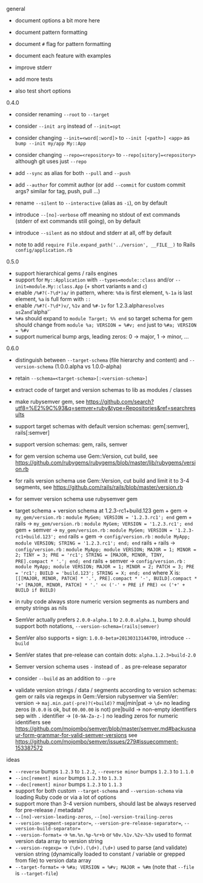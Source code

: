 general

- document options a bit more here
- document pattern formatting
- document `#` flag for pattern formatting
- document each feature with examples

- improve stderr
- add more tests
- also test short options

0.4.0

- consider renaming `--root` to `--target`
- consider `--init arg` instead of `--init=opt`
- consider changing `--init=<word[:word]>` to `--init [<path>] <app>` as `bump --init my/app My::App` 
- consider changing `--repo=<repository>` to `--repo[sitory]=<repository>` although git uses just `--repo`

- add `--sync` as alias for both `--pull` and `--push`
- add `--author` for commit author (or add `--commit` for custom commit args? similar for tag, push, pull ...)

- rename `--silent` to `--interactive` (alias as `-i`), on by default
- introduce `--[no]-verbose` off meaning no stdout of ext commands (stderr of ext commands still going), on by default
- introduce `--silent` as no stdout and stderr at all, off by default

- note to add `require File.expand_path('../version', __FILE__)` to Rails `config/application.rb`

0.5.0

- support hierarchical gems / rails engines
- support for `My::Application` with `--types=module::class` and/or `--init=module.My::class.App` (+ short variants `m` and `c`)
- enable `/%#?(-?\d*)a/` in pattern, where: `%0a` is first element, `%-1a` is last element, `%a` is full form with `::`
- enable `/%#?(-?\d*)v/`, `%1v` and `%#-1v` for 1.2.3.alpha` resolves as `2` and `'alpha'` 
- `%#a` should expand to `module Target; %% end` so target schema for gem should change from `module %a; VERSION = %#v; end` just to `%#a; VERSION = %#v`
- support numerical bump args, leading zeros: 0 -> major, 1 -> minor, ...

0.6.0

- distinguish between `--target-schema` (file hierarchy and content) and `--version-schema` (1.0.0.alpha vs 1.0.0-alpha)
- retain `--schema=<target-schema>[:<version-schema>]`
- extract code of target and version schemas to lib as modules / classes
- make rubysemver gem, see https://github.com/search?utf8=%E2%9C%93&q=semver+ruby&type=Repositories&ref=searchresults

- support target schemas with default version schemas: gem[:semver], rails[:semver]
- support version schemas: gem, rails, semver

- for gem version schema use Gem::Version, cut build, see https://github.com/rubygems/rubygems/blob/master/lib/rubygems/version.rb
- for rails version schema use Gem::Version, cut build and limit it to 3-4 segments, see https://github.com/rails/rails/blob/master/version.rb
- for semver version schema use rubysemver gem

- target schema + version schema at 1.2.3-rc1+build.123
  gem   + gem    -> `my_gem/version.rb` : `module MyGem; VERSION = '1.2.3.rc1'; end`
  gem   + rails  -> `my_gem/version.rb` : `module MyGem; VERSION = '1.2.3.rc1'; end`
  gem   + semver -> `my_gem/version.rb` : `module MyGem; VERSION = '1.2.3-rc1+build.123'; end`
  rails + gem    -> `config/version.rb` : `module MyApp; module VERSION; STRING = '1.2.3.rc1'; end; end`
  rails + rails  -> `config/version.rb` : `module MyApp; module VERSION; MAJOR = 1; MINOR = 2; TINY = 3; PRE = 'rc1'; STRING = [MAJOR, MINOR, TINY, PRE].compact * '.'; end; end`
  rails + semver -> `config/version.rb` : `module MyApp; module VERSION; MAJOR = 1; MINOR = 2; PATCH = 3; PRE = 'rc1'; BUILD = 'build.123'; STRING = X; end; end`
    where X is: `[[[MAJOR, MINOR, PATCH] * '.', PRE].compact * '-', BUILD].compact * '+'`
                `[MAJOR, MINOR, PATCH] * '.' << ('-' + PRE if PRE) << ('+' + BUILD if BUILD)`

- in ruby code always store numeric version segments as numbers and empty strings as nils 

- SemVer actually prefers `2.0.0-alpha.1` to `2.0.0.alpha.1`, bump should support both notations, `--version-schema=(rails|semver)`
- SemVer also supports `+` sign: `1.0.0-beta+20130313144700`, introduce `--build`
- SemVer states that pre-release can contain dots: `alpha.1.2.3+build-2.0`
- Semver version schema uses `-` instead of `.` as pre-release separator

- consider `--build` as an addition to `--pre`
- validate version strings / data / segments according to version schemas:
  gem or rails via regexps in Gem::Version
  rubysemver via SemVer:
    version -> `maj.min.pat(-pre)?(+build)?`
    maj|min|pat -> `\d+` no leading zeros (`0.0.0` is ok, but `00.00.00` is not)
    pre|build -> non-empty identifiers sep with `.`
    identifier -> `[0-9A-Za-z-]` no leading zeros for numeric identifiers
    see https://github.com/mojombo/semver/blob/master/semver.md#backusnaur-form-grammar-for-valid-semver-versions
    see https://github.com/mojombo/semver/issues/279#issuecomment-153387572

ideas

- `--reverse` bumps `1.2.3` to `1.2.2`, `--reverse minor` bumps `1.2.3` to `1.1.0`
- `--inc[rement] minor` bumps `1.2.3` to `1.3.3`
- `--dec[rement] minor` bumps `1.2.3` to `1.1.3`
- support for both custom `--target-schema` and `--version-schema` via loading Ruby code or via a lot of options
- support more than 3-4 version numbers, should last be always reserved for pre-release / metadata?
- `--[no]-version-leading-zeros`, `--[no]-version-trailing-zeros`
- `--version-segment-separator=`, `--version-pre-release-separator=`, `--version-build-separator=`
- `--version-format=` -> `%m.%n.%p-%r+b` or `%0v.%1v.%2v-%3v` used to format version data array to version string
- `--version-regexp=` -> `(\d+).(\d+).(\d+)` used to parse (and validate) version string (dynamically loaded to constant / variable or grepped from file) to version data array
- `--target-format=` -> `%#a; VERSION = %#v; MAJOR = %#m` (note that `--file` is `--target-file`)
